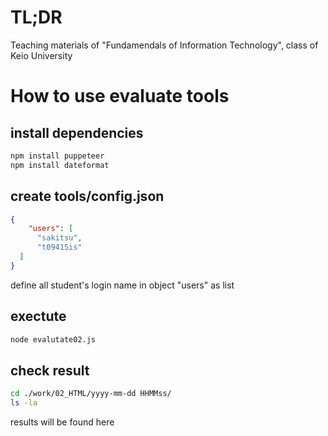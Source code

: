 # TL;DR
 Teaching materials of "Fundamendals of Information Technology", class of Keio University

# How to use evaluate tools
## install dependencies
```bash
npm install puppeteer
npm install dateformat
```

## create tools/config.json
```json
{
    "users": [
      "sakitsu",
      "t09415is"
  ]
}
```
define all student's login name in object "users" as list

## exectute
```bash
node evalutate02.js
```

## check result
```bash
cd ./work/02_HTML/yyyy-mm-dd HHMMss/
ls -la
```
results will be found here
